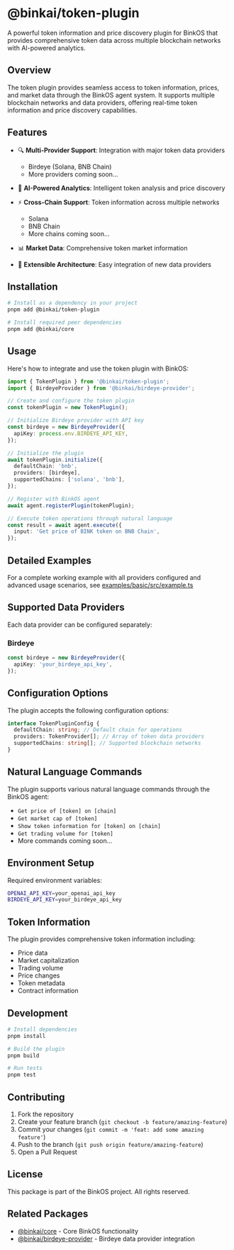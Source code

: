 # @binkai/token-plugin

A powerful token information and price discovery plugin for BinkOS that provides comprehensive token data across multiple blockchain networks with AI-powered analytics.

## Overview

The token plugin provides seamless access to token information, prices, and market data through the BinkOS agent system. It supports multiple blockchain networks and data providers, offering real-time token information and price discovery capabilities.

## Features

- 🔍 **Multi-Provider Support**: Integration with major token data providers

  - Birdeye (Solana, BNB Chain)
  - More providers coming soon...

- 🤖 **AI-Powered Analytics**: Intelligent token analysis and price discovery
- ⚡ **Cross-Chain Support**: Token information across multiple networks
  - Solana
  - BNB Chain
  - More chains coming soon...
- 📊 **Market Data**: Comprehensive token market information
- 🔌 **Extensible Architecture**: Easy integration of new data providers

## Installation

```bash
# Install as a dependency in your project
pnpm add @binkai/token-plugin

# Install required peer dependencies
pnpm add @binkai/core
```

## Usage

Here's how to integrate and use the token plugin with BinkOS:

```typescript
import { TokenPlugin } from '@binkai/token-plugin';
import { BirdeyeProvider } from '@binkai/birdeye-provider';

// Create and configure the token plugin
const tokenPlugin = new TokenPlugin();

// Initialize Birdeye provider with API key
const birdeye = new BirdeyeProvider({
  apiKey: process.env.BIRDEYE_API_KEY,
});

// Initialize the plugin
await tokenPlugin.initialize({
  defaultChain: 'bnb',
  providers: [birdeye],
  supportedChains: ['solana', 'bnb'],
});

// Register with BinkOS agent
await agent.registerPlugin(tokenPlugin);

// Execute token operations through natural language
const result = await agent.execute({
  input: 'Get price of BINK token on BNB Chain',
});
```

## Detailed Examples

For a complete working example with all providers configured and advanced usage scenarios, see [examples/basic/src/example.ts](../../../examples/basic/src/example.ts)

## Supported Data Providers

Each data provider can be configured separately:

### Birdeye

```typescript
const birdeye = new BirdeyeProvider({
  apiKey: 'your_birdeye_api_key',
});
```

## Configuration Options

The plugin accepts the following configuration options:

```typescript
interface TokenPluginConfig {
  defaultChain: string; // Default chain for operations
  providers: TokenProvider[]; // Array of token data providers
  supportedChains: string[]; // Supported blockchain networks
}
```

## Natural Language Commands

The plugin supports various natural language commands through the BinkOS agent:

- `Get price of [token] on [chain]`
- `Get market cap of [token]`
- `Show token information for [token] on [chain]`
- `Get trading volume for [token]`
- More commands coming soon...

## Environment Setup

Required environment variables:

```bash
OPENAI_API_KEY=your_openai_api_key
BIRDEYE_API_KEY=your_birdeye_api_key
```

## Token Information

The plugin provides comprehensive token information including:

- Price data
- Market capitalization
- Trading volume
- Price changes
- Token metadata
- Contract information

## Development

```bash
# Install dependencies
pnpm install

# Build the plugin
pnpm build

# Run tests
pnpm test
```

## Contributing

1. Fork the repository
2. Create your feature branch (`git checkout -b feature/amazing-feature`)
3. Commit your changes (`git commit -m 'feat: add some amazing feature'`)
4. Push to the branch (`git push origin feature/amazing-feature`)
5. Open a Pull Request

## License

This package is part of the BinkOS project. All rights reserved.

## Related Packages

- [@binkai/core](../../core/README.md) - Core BinkOS functionality
- [@binkai/birdeye-provider](../providers/birdeye/README.md) - Birdeye data provider integration
